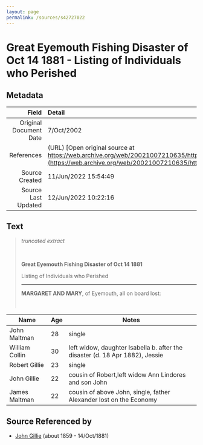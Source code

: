 ```yaml
---
layout: page
permalink: /sources/s42727022
---
```


# Great Eyemouth Fishing Disaster of Oct 14 1881 - Listing of Individuals who Perished

## Metadata

Field | Detail
---:|:---
Original Document Date | 7/Oct/2002
References | (URL) [Open original source at https://web.archive.org/web/20021007210635/http://www.geocities.com/scotborder/Eyemouth.html](https://web.archive.org/web/20021007210635/http://www.geocities.com/scotborder/Eyemouth.html)
Source Created | 11/Jun/2022 15:54:49
Source Last Updated | 12/Jun/2022 10:22:16

## Text

> _truncated extract_
>
> <br/>
>
> **Great Eyemouth Fishing Disaster of Oct 14 1881**
>
> Listing of Individuals who Perished
>
> ---
>
> **MARGARET AND MARY**, of Eyemouth, all on board lost:
>
> <br/>
>

|Name|Age|Notes|
|---|---|---|
|John Maltman | 28 | single|
|William Collin | 30 | left widow, daughter Isabella b. after the disaster (d. 18 Apr 1882), Jessie|
|Robert Gillie | 23 | single|
|John Gillie | 22 | cousin of Robert,left widow Ann Lindores and son John|
|James Maltman | 22 | cousin of above John, single, father Alexander lost on the Economy|

## Source Referenced by

* [John Gillie](../people/@49104732@-john-gillie-b1859-d1881-10-14.md) (about 1859 - 14/Oct/1881)
